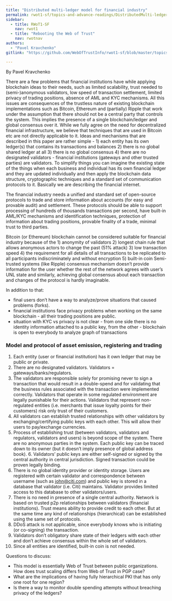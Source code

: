 ```yaml
---
title: "Distributed multi-ledger model for financial industry"
permalink: rwot1-sf/topics-and-advance-readings/DistributedMulti-ledgerModelForFinancialIndustry/
sidebar:
  - title: RWoT1-SF
    nav: rwot1
  - title: "Rebooting the Web of Trust"
    nav: rwotnav
authors:
  - "Pavel Kravchenko"
gitlink: "https://github.com/WebOfTrustInfo/rwot1-sf/blob/master/topics-and-advance-readings/DistributedMulti-ledgerModelForFinancialIndustry.md"

---
```



By Pavel Kravchenko

There are a few problems that financial institutions have while applying blockchain ideas to their needs, such as limited scalability, trust needed to (semi-)anonymous validators, low speed of transaction settlement, limited privacy of trading positions, absence of AML and KYC mechanisms. All this issues are consequences of the trustless nature of existing blockchain implementations such as Bitcoin, Ethereum and (partially) Ripple that work under the assumption that there should not be a central party that controls the system. This implies the presence of a single blockchain/ledger and global consensus over it. While we fully agree on the need for decentralized financial infrastructure, we believe that techniques that are used in Bitcoin etc are not directly applicable to it. Ideas and mechanisms that are described in this paper are rather simple - 1) each entity has its own ledger(s) that contains its transactions and balances 2) there is no global shared ledger at all 3) there is no global consensus 4) there are no designated validators - financial institutions (gateways and other trusted parties) are validators. To simplify things you can imagine the existing state of the things when each business and individual has its own financial ledger and they are updated individually and then apply the blockchain data structure, cryptographic techniques and a standard set of communication protocols to it. Basically we are describing the financial internet.

The financial industry needs a unified and standard set of open-source protocols to trade and store information about accounts (for easy and provable audit) and settlement. These protocols should be able to support processing of hundreds of thousands transactions per second, have built-in AML/KYC mechanisms and identification techniques, protection of information about trading positions, provable finality of a trade, minimal trust to third parties.

Bitcoin (or Ethereum) blockchain cannot be considered suitable for financial industry because of the 1) anonymity of validators 2) longest chain rule that allows anonymous actors to change the past (51% attack) 3) low transaction speed 4) the requirement for all details of all transactions to be replicated to all participants indiscriminately and without encryption 5) built-in coin
Semi-trusted systems (like Ripple) consensus mechanism doesn’t provide information for the user  whether the rest of the network agrees with user’s UNL state and similarly, achieving global consensus about each transaction and changes of the protocol is hardly imaginable.

In addition to that:
- final users don’t have a way to analyze/prove situations that caused problems (forks).
- financial institutions face privacy problems when working on the same blockchain - all their trading positions are public.
- situation with KYC vs privacy is not clear - from one side there is no identity information attached to a public key, from the other - blockchain is open to everybody to analyze graph of transactions

### Model and protocol of asset emission, registering and trading

1. Each entity (user or financial institution) has it own ledger that may be public or private.
2. There are no designated validators. Validators = gateways/banks/regulators. 
3. The validators are responsible solely for promising never to sign a transaction that would result in a double-spend and for validating that the business rules associated with the transaction were implemented correctly. Validators that operate in some regulated environment are legally punishable for their actions. Validators that represent non-regulated entities (i.e. merchants that issue loyalty points for their customers) risk only trust of their customers.
4. All validators can establish trusted relationships with other validators by exchanging/certifying public keys with each other. This will allow their users to pay/exchange currencies.
5. Process of establishing trust (between validators, validators and regulators, validators and users) is beyond scope of the system. 
There are no anonymous parties in the system. Each public key can be traced down to its owner (but it doesn’t imply presence of global address book). 6. Validators’ public keys are either self-signed or signed by the central authority in central jurisdiction. Signed transaction could be proven legally binding.
7. There is no global identity provider or identity storage. Users are registered with certain validator and correspondence between username (such as john@citi.com) and public key is stored in a database that validator (i.e. Citi) maintains. Validator provides limited access to this database to other validators/users. 
8. There is no need in presence of a single central authority. Network is based on trusted p2p relationships between validators (financial institutions). Trust means ability to provide credit to each other. But at the same time any kind of relationships (hierarchical) can be established using the same set of protocols.
9. DDoS attack is not applicable, since everybody knows who is initiating (or co-signing) the transaction. 
10. Validators don’t obligatory share state of their ledgers with each other and don’t achieve consensus within the whole set of validators. 
11. Since all entities are identified, built-in coin is not needed.

Questions to discuss:

- This model is essentially Web of Trust between public organizations. How does trust scaling differs from Web of Trust in PGP case? 
- What are the implications of having fully hierarchical PKI that has only one root for one region?
- Is there a way to monitor double spending attempts without breaching privacy of the ledgers?


